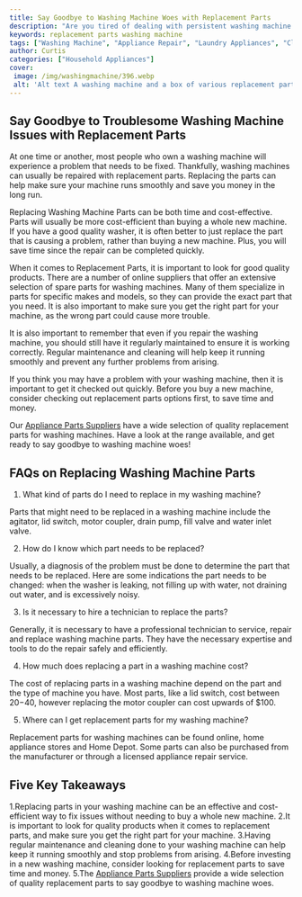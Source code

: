 ```yaml
---
title: Say Goodbye to Washing Machine Woes with Replacement Parts
description: "Are you tired of dealing with persistent washing machine issues Get back to smooth sailing with our guide on how to easily replace broken parts and save yourself a headache"
keywords: replacement parts washing machine
tags: ["Washing Machine", "Appliance Repair", "Laundry Appliances", "Clean Appliance", "Appliance Parts"]
author: Curtis
categories: ["Household Appliances"]
cover: 
 image: /img/washingmachine/396.webp
 alt: 'Alt text A washing machine and a box of various replacement parts'
---
```

## Say Goodbye to Troublesome Washing Machine Issues with Replacement Parts

At one time or another, most people who own a washing machine will experience a problem that needs to be fixed. Thankfully, washing machines can usually be repaired with replacement parts. Replacing the parts can help make sure your machine runs smoothly and save you money in the long run.

Replacing Washing Machine Parts can be both time and cost-effective. Parts will usually be more cost-efficient than buying a whole new machine. If you have a good quality washer, it is often better to just replace the part that is causing a problem, rather than buying a new machine. Plus, you will save time since the repair can be completed quickly.

When it comes to Replacement Parts, it is important to look for good quality products. There are a number of online suppliers that offer an extensive selection of spare parts for washing machines. Many of them specialize in parts for specific makes and models, so they can provide the exact part that you need. It is also important to make sure you get the right part for your machine, as the wrong part could cause more trouble.

It is also important to remember that even if you repair the washing machine, you should still have it regularly maintained to ensure it is working correctly. Regular maintenance and cleaning will help keep it running smoothly and prevent any further problems from arising.

If you think you may have a problem with your washing machine, then it is important to get it checked out quickly. Before you buy a new machine, consider checking out replacement parts options first, to save time and money.

Our [Appliance Parts Suppliers](./pages/appliance-parts-suppliers/) have a wide selection of quality replacement parts for washing machines. Have a look at the range available, and get ready to say goodbye to washing machine woes!

## FAQs on Replacing Washing Machine Parts

1. What kind of parts do I need to replace in my washing machine?
 
 Parts that might need to be replaced in a washing machine include the agitator, lid switch, motor coupler, drain pump, fill valve and water inlet valve. 

2. How do I know which part needs to be replaced?
 
 Usually, a diagnosis of the problem must be done to determine the part that needs to be replaced. Here are some indications the part needs to be changed: when the washer is leaking, not filling up with water, not draining out water, and is excessively noisy. 

3. Is it necessary to hire a technician to replace the parts? 
 
 Generally, it is necessary to have a professional technician to service, repair and replace washing machine parts. They have the necessary expertise and tools to do the repair safely and efficiently. 

4. How much does replacing a part in a washing machine cost? 
 
 The cost of replacing parts in a washing machine depend on the part and the type of machine you have. Most parts, like a lid switch, cost between $20-$40, however replacing the motor coupler can cost upwards of $100. 

5. Where can I get replacement parts for my washing machine? 
 
 Replacement parts for washing machines can be found online, home appliance stores and Home Depot. Some parts can also be purchased from the manufacturer or through a licensed appliance repair service.

## Five Key Takeaways

1.Replacing parts in your washing machine can be an effective and cost-efficient way to fix issues without needing to buy a whole new machine. 
2.It is important to look for quality products when it comes to replacement parts, and make sure you get the right part for your machine. 
3.Having regular maintenance and cleaning done to your washing machine can help keep it running smoothly and stop problems from arising. 
4.Before investing in a new washing machine, consider looking for replacement parts to save time and money. 
5.The [Appliance Parts Suppliers](./pages/appliance-parts-suppliers/) provide a wide selection of quality replacement parts to say goodbye to washing machine woes.
